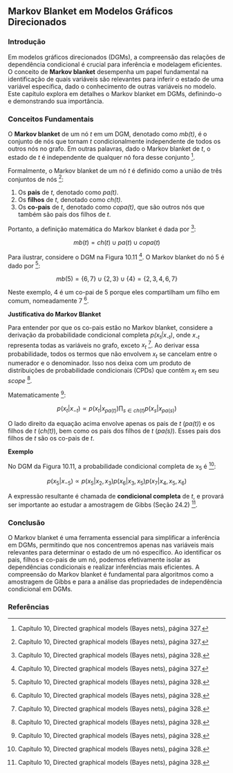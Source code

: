 ## Markov Blanket em Modelos Gráficos Direcionados

### Introdução
Em modelos gráficos direcionados (DGMs), a compreensão das relações de dependência condicional é crucial para inferência e modelagem eficientes. O conceito de **Markov blanket** desempenha um papel fundamental na identificação de quais variáveis são relevantes para inferir o estado de uma variável específica, dado o conhecimento de outras variáveis no modelo. Este capítulo explora em detalhes o Markov blanket em DGMs, definindo-o e demonstrando sua importância.

### Conceitos Fundamentais

O **Markov blanket** de um nó *t* em um DGM, denotado como *mb(t)*, é o conjunto de nós que tornam *t* condicionalmente independente de todos os outros nós no grafo. Em outras palavras, dado o Markov blanket de *t*, o estado de *t* é independente de qualquer nó fora desse conjunto [^327].

Formalmente, o Markov blanket de um nó *t* é definido como a união de três conjuntos de nós [^327]:

1.  Os **pais** de *t*, denotado como *pa(t)*.
2.  Os **filhos** de *t*, denotado como *ch(t)*.
3.  Os **co-pais** de *t*, denotado como *copa(t)*, que são outros nós que também são pais dos filhos de *t*.

Portanto, a definição matemática do Markov blanket é dada por [^328]:

$$mb(t) = ch(t) \cup pa(t) \cup copa(t)$$

Para ilustrar, considere o DGM na Figura 10.11 [^327]. O Markov blanket do nó 5 é dado por [^328]:

$$mb(5) = \{6, 7\} \cup \{2, 3\} \cup \{4\} = \{2, 3, 4, 6, 7\}$$

Neste exemplo, 4 é um co-pai de 5 porque eles compartilham um filho em comum, nomeadamente 7 [^328].

**Justificativa do Markov Blanket**

Para entender por que os co-pais estão no Markov blanket, considere a derivação da probabilidade condicional completa *p(x<sub>t</sub>|x<sub>-t</sub>)*, onde *x<sub>-t</sub>* representa todas as variáveis no grafo, exceto *x<sub>t</sub>* [^328]. Ao derivar essa probabilidade, todos os termos que não envolvem *x<sub>t</sub>* se cancelam entre o numerador e o denominador. Isso nos deixa com um produto de distribuições de probabilidade condicionais (CPDs) que contêm *x<sub>t</sub>* em seu *scope* [^328].

Matematicamente [^328]:

$$p(x_t|x_{-t}) \propto p(x_t|x_{pa(t)}) \prod_{s \in ch(t)} p(x_s|x_{pa(s)})$$

O lado direito da equação acima envolve apenas os pais de *t* (*pa(t)*) e os filhos de *t* (*ch(t)*), bem como os pais dos filhos de *t* (*pa(s)*). Esses pais dos filhos de *t* são os co-pais de *t*.

**Exemplo**

No DGM da Figura 10.11, a probabilidade condicional completa de x<sub>5</sub> é [^328]:

$$p(x_5|x_{-5}) \propto p(x_5|x_2, x_3)p(x_6|x_3, x_5)p(x_7|x_4, x_5, x_6)$$

A expressão resultante é chamada de **condicional completa** de *t*, e provará ser importante ao estudar a amostragem de Gibbs (Seção 24.2) [^328].

### Conclusão

O Markov blanket é uma ferramenta essencial para simplificar a inferência em DGMs, permitindo que nos concentremos apenas nas variáveis mais relevantes para determinar o estado de um nó específico. Ao identificar os pais, filhos e co-pais de um nó, podemos efetivamente isolar as dependências condicionais e realizar inferências mais eficientes. A compreensão do Markov blanket é fundamental para algoritmos como a amostragem de Gibbs e para a análise das propriedades de independência condicional em DGMs.

### Referências
[^327]: Capítulo 10, Directed graphical models (Bayes nets), página 327.
[^328]: Capítulo 10, Directed graphical models (Bayes nets), página 328.
<!-- END -->